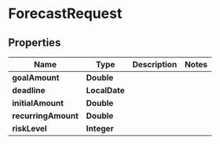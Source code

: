 

# ForecastRequest


## Properties

Name | Type | Description | Notes
------------ | ------------- | ------------- | -------------
**goalAmount** | **Double** |  | 
**deadline** | **LocalDate** |  | 
**initialAmount** | **Double** |  | 
**recurringAmount** | **Double** |  | 
**riskLevel** | **Integer** |  | 




